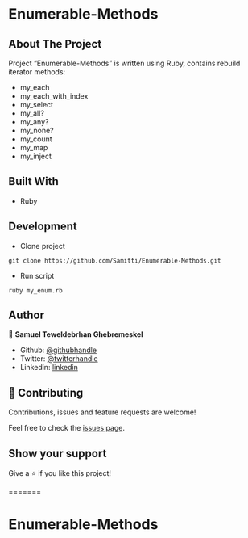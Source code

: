 # Enumerable-Methods

## About The Project

Project “Enumerable-Methods” is written using Ruby, contains rebuild iterator methods: 
* my_each
* my_each_with_index
* my_select
* my_all?
* my_any?
* my_none?
* my_count
* my_map
* my_inject

## Built With

* Ruby

## Development

* Clone project
```
git clone https://github.com/Samitti/Enumerable-Methods.git
```
* Run script
```
ruby my_enum.rb
```

## Author

👤 **Samuel Teweldebrhan Ghebremeskel**

- Github: [@githubhandle](https://github.com/Samitti)
- Twitter: [@twitterhandle](https://twitter.com/Samuel63734232)
- Linkedin: [linkedin](https://www.linkedin.com/in/samuel-ghebremeskel-29685811a/)

## 🤝 Contributing

Contributions, issues and feature requests are welcome!

Feel free to check the [issues page](https://github.com/Samitti/Enumerable-Methods/issues).

## Show your support

Give a ⭐️ if you like this project!

=======
# Enumerable-Methods

